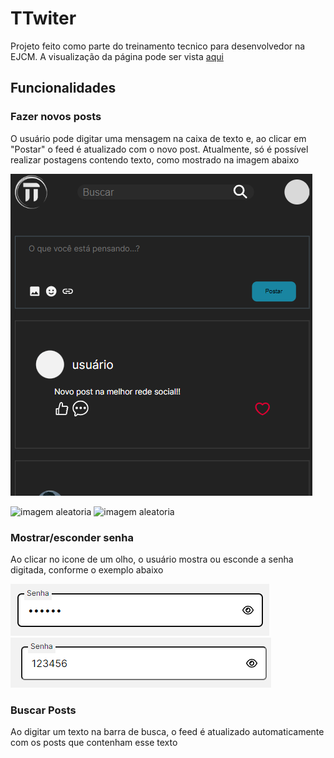 # TTwiter

Projeto feito como parte do treinamento tecnico para desenvolvedor na EJCM. A visualização da página pode ser vista [aqui](https://discovered-hospitable-smell.glitch.me/?authuser=2)

## Funcionalidades
  ### Fazer novos posts
  O usuário pode digitar uma mensagem na caixa de texto e, ao clicar em "Postar" o feed é atualizado com o novo post. Atualmente, só é possível realizar postagens contendo texto, como mostrado na imagem abaixo

  ![print da senha escondida](./img/divulgacao/exemplo-post.png)

  ![imagem aleatoria](https://drive.google.com/uc?id=1ssFvaMGXx0lkCK5i3MthZtSYXXh6W4-a)
  ![imagem aleatoria](https://drive.google.com/uc?export=view&id=1uEpd4IzXgwCzfxwivCTzbM5_ViMPLjZY)
  
  ### Mostrar/esconder senha
  Ao clicar no icone de um olho, o usuário mostra ou esconde a senha digitada, conforme o exemplo abaixo

  ![print da senha escondida](./img/divulgacao/senha-escondida.png)
  ![print da senha escondida](./img/divulgacao/senha-visivel.png)

  ### Buscar Posts
  Ao digitar um texto na barra de busca, o feed é atualizado automaticamente com os posts que contenham esse texto
